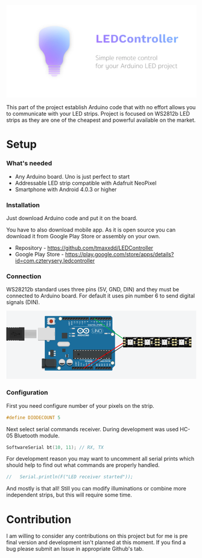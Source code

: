![Project logo](led_controller_logo.png)

This part of the project establish Arduino code that with no effort allows you to communicate with your LED strips. Project is focused on WS2812b LED strips as they are one of the cheapest and powerful available on the market.

# Setup

### What's needed
* Any Arduino board. Uno is just perfect to start
* Addressable LED strip compatible with Adafruit NeoPixel
* Smartphone with Android 4.0.3 or higher

### Installation
Just download Arduino code and put it on the board.

You have to also download mobile app. As it is open source you can download it from Google Play Store or assembly on your own.

* Repository - https://github.com/tmaxxdd/LEDController
* Google Play Store - https://play.google.com/store/apps/details?id=com.czterysery.ledcontroller

### Connection
WS28212b standard uses three pins (5V, GND, DIN) and they must be connected to Arduino board. For default it uses pin number 6 to send digital signals (DIN).

![Connection illustration](connection_illustration.png)

### Configuration
First you need configure number of your pixels on the strip.
```cpp
#define DIODECOUNT 5
```
Next select serial commands receiver. During development was used HC-05 Bluetooth module.
```cpp
SoftwareSerial bt(10, 11); // RX, TX
```
For development reason you may want to uncomment all serial prints which should help to find out what commands are properly handled.
```cpp
//   Serial.println(F("LED receiver started"));
```
And mostly is that all! Still you can modify illuminations or combine more independent strips, but this will require some time.

# Contribution

I am willing to consider any contributions on this project but for me is pre final version and development isn't planned at this moment. If you find a bug please submit an Issue in appropriate Github's tab.

